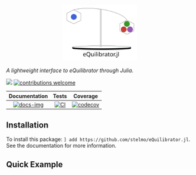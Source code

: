 <br>
<div align="center">
    <img src="docs/src/assets/header.svg?maxAge=0" width="40%">
</div>

*A lightweight interface to eQuilibrator through Julia.*

[docs-img]:https://img.shields.io/badge/docs-latest-blue.svg
[docs-url]: https://stelmo.github.io/Equilibrator.jl/dev
 
[ci-img]: https://github.com/stelmo/Equilibrator.jl/actions/workflows/ci.yml/badge.svg?branch=main
[ci-url]: https://github.com/stelmo/Equilibrator.jl/actions/workflows/ci.yml

[cov-img]: https://codecov.io/gh/stelmo/Equilibrator.jl/branch/main/graph/badge.svg?token=WIQVsI0ZGJ
[cov-url]: https://codecov.io/gh/stelmo/Equilibrator.jl

[contrib]: https://img.shields.io/badge/contributions-welcome-brightgreen.svg?style=flat

[license-img]: http://img.shields.io/badge/license-MIT-brightgreen.svg?style=flat
[license-url]: LICENSE

[![][license-img]][license-url] [![contributions welcome][contrib]](https://github.com/stelmo/CobraTools.jl/issues)

| **Documentation** | **Tests** | **Coverage** |
|:--------------:|:-------:|:---------:|
| [![docs-img]][docs-url] | [![CI][ci-img]][ci-url] | [![codecov][cov-img]][cov-url] |


## Installation

To install this package: `] add https://github.com/stelmo/eQuilibrator.jl`. See the documentation for more information.

## Quick Example
